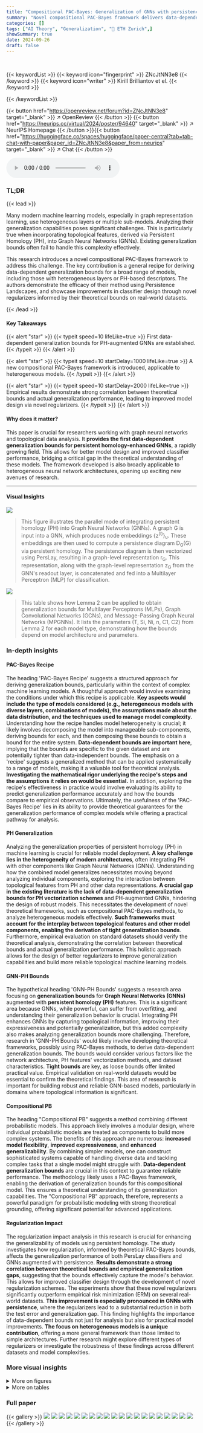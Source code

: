 ```yaml
---
title: "Compositional PAC-Bayes: Generalization of GNNs with persistence and beyond"
summary: "Novel compositional PAC-Bayes framework delivers data-dependent generalization bounds for persistence-enhanced Graph Neural Networks, improving model design and performance."
categories: []
tags: ["AI Theory", "Generalization", "🏢 ETH Zurich",]
showSummary: true
date: 2024-09-26
draft: false
---
```


<br>

{{< keywordList >}}
{{< keyword icon="fingerprint" >}} ZNcJtNN3e8 {{< /keyword >}}
{{< keyword icon="writer" >}} Kirill Brilliantov et el. {{< /keyword >}}
 
{{< /keywordList >}}

{{< button href="https://openreview.net/forum?id=ZNcJtNN3e8" target="_blank" >}}
↗ OpenReview
{{< /button >}}
{{< button href="https://neurips.cc/virtual/2024/poster/94640" target="_blank" >}}
↗ NeurIPS Homepage
{{< /button >}}{{< button href="https://huggingface.co/spaces/huggingface/paper-central?tab=tab-chat-with-paper&paper_id=ZNcJtNN3e8&paper_from=neurips" target="_blank" >}}
↗ Chat
{{< /button >}}



<audio controls>
    <source src="https://ai-paper-reviewer.com/ZNcJtNN3e8/podcast.wav" type="audio/wav">
    Your browser does not support the audio element.
</audio>


### TL;DR


{{< lead >}}

Many modern machine learning models, especially in graph representation learning, use heterogeneous layers or multiple sub-models.  Analyzing their generalization capabilities poses significant challenges.  This is particularly true when incorporating topological features, derived via Persistent Homology (PH), into Graph Neural Networks (GNNs).  Existing generalization bounds often fail to handle this complexity effectively.

This research introduces a novel compositional PAC-Bayes framework to address this challenge.  The key contribution is a general recipe for deriving data-dependent generalization bounds for a broad range of models, including those with heterogeneous layers or PH-based descriptors.  The authors demonstrate the efficacy of their method using Persistence Landscapes, and showcase improvements in classifier design through novel regularizers informed by their theoretical bounds on real-world datasets.

{{< /lead >}}


#### Key Takeaways

{{< alert "star" >}}
{{< typeit speed=10 lifeLike=true >}} First data-dependent generalization bounds for PH-augmented GNNs are established. {{< /typeit >}}
{{< /alert >}}

{{< alert "star" >}}
{{< typeit speed=10 startDelay=1000 lifeLike=true >}} A new compositional PAC-Bayes framework is introduced, applicable to heterogeneous models. {{< /typeit >}}
{{< /alert >}}

{{< alert "star" >}}
{{< typeit speed=10 startDelay=2000 lifeLike=true >}} Empirical results demonstrate strong correlation between theoretical bounds and actual generalization performance, leading to improved model design via novel regularizers. {{< /typeit >}}
{{< /alert >}}

#### Why does it matter?
This paper is crucial for researchers working with graph neural networks and topological data analysis.  It **provides the first data-dependent generalization bounds for persistent homology-enhanced GNNs**, a rapidly growing field. This allows for better model design and improved classifier performance, bridging a critical gap in the theoretical understanding of these models.  The framework developed is also broadly applicable to heterogeneous neural network architectures, opening up exciting new avenues of research.

------
#### Visual Insights



![](https://ai-paper-reviewer.com/ZNcJtNN3e8/figures_2_1.jpg)

> This figure illustrates the parallel mode of integrating persistent homology (PH) into Graph Neural Networks (GNNs).  A graph G is input into a GNN, which produces node embeddings {z<sup>(l)</sup>}<sub>u</sub>. These embeddings are then used to compute a persistence diagram D<sub>G</sub>(G) via persistent homology. The persistence diagram is then vectorized using PersLay, resulting in a graph-level representation r<sub>G</sub>.  This representation, along with the graph-level representation z<sub>G</sub> from the GNN's readout layer, is concatenated and fed into a Multilayer Perceptron (MLP) for classification.





![](https://ai-paper-reviewer.com/ZNcJtNN3e8/tables_1_1.jpg)

> This table shows how Lemma 2 can be applied to obtain generalization bounds for Multilayer Perceptrons (MLPs), Graph Convolutional Networks (GCNs), and Message-Passing Graph Neural Networks (MPGNNs).  It lists the parameters (T, Si, Ni, n, C1, C2) from Lemma 2 for each model type, demonstrating how the bounds depend on model architecture and parameters.





### In-depth insights


#### PAC-Bayes Recipe
The heading 'PAC-Bayes Recipe' suggests a structured approach for deriving generalization bounds, particularly within the context of complex machine learning models.  A thoughtful approach would involve examining the conditions under which this recipe is applicable. **Key aspects would include the type of models considered (e.g., heterogeneous models with diverse layers, combinations of models), the assumptions made about the data distribution, and the techniques used to manage model complexity**.  Understanding how the recipe handles model heterogeneity is crucial; it likely involves decomposing the model into manageable sub-components, deriving bounds for each, and then composing these bounds to obtain a bound for the entire system.  **Data-dependent bounds are important here**, implying that the bounds are specific to the given dataset and are potentially tighter than data-independent bounds. The emphasis on a 'recipe' suggests a generalized method that can be applied systematically to a range of models, making it a valuable tool for theoretical analysis. **Investigating the mathematical rigor underlying the recipe's steps and the assumptions it relies on would be essential.** In addition, exploring the recipe's effectiveness in practice would involve evaluating its ability to predict generalization performance accurately and how the bounds compare to empirical observations.  Ultimately, the usefulness of the 'PAC-Bayes Recipe' lies in its ability to provide theoretical guarantees for the generalization performance of complex models while offering a practical pathway for analysis.

#### PH Generalization
Analyzing the generalization properties of persistent homology (PH) in machine learning is crucial for reliable model deployment.  **A key challenge lies in the heterogeneity of modern architectures**, often integrating PH with other components like Graph Neural Networks (GNNs).  Understanding how the combined model generalizes necessitates moving beyond analyzing individual components, exploring the interaction between topological features from PH and other data representations.  **A crucial gap in the existing literature is the lack of data-dependent generalization bounds for PH vectorization schemes** and PH-augmented GNNs, hindering the design of robust models.  This necessitates the development of novel theoretical frameworks, such as compositional PAC-Bayes methods, to analyze heterogeneous models effectively. **Such frameworks must account for the interplay between topological features and other model components, enabling the derivation of tight generalization bounds**.  Furthermore, empirical evaluation on standard datasets should verify the theoretical analysis, demonstrating the correlation between theoretical bounds and actual generalization performance.  This holistic approach allows for the design of better regularizers to improve generalization capabilities and build more reliable topological machine learning models.

#### GNN-PH Bounds
The hypothetical heading 'GNN-PH Bounds' suggests a research area focusing on **generalization bounds** for **Graph Neural Networks (GNNs)** augmented with **persistent homology (PH)** features.  This is a significant area because GNNs, while powerful, can suffer from overfitting, and understanding their generalization behavior is crucial. Integrating PH enhances GNNs by capturing topological information, improving their expressiveness and potentially generalization, but this added complexity also makes analyzing generalization bounds more challenging.  Therefore, research in 'GNN-PH Bounds' would likely involve developing theoretical frameworks, possibly using PAC-Bayes methods, to derive data-dependent generalization bounds.  The bounds would consider various factors like the network architecture, PH features' vectorization methods, and dataset characteristics.  **Tight bounds** are key, as loose bounds offer limited practical value. Empirical validation on real-world datasets would be essential to confirm the theoretical findings.  This area of research is important for building robust and reliable GNN-based models, particularly in domains where topological information is significant.

#### Compositional PB
The heading "Compositional PB" suggests a method combining different probabilistic models.  This approach likely involves a modular design, where individual probabilistic models are treated as components to build more complex systems.  The benefits of this approach are numerous: **increased model flexibility**, **improved expressiveness**, and **enhanced generalizability**.  By combining simpler models, one can construct sophisticated systems capable of handling diverse data and tackling complex tasks that a single model might struggle with.  **Data-dependent generalization bounds** are crucial in this context to guarantee reliable performance.  The methodology likely uses a PAC-Bayes framework, enabling the derivation of generalization bounds for this compositional model.  This ensures a theoretical understanding of its generalization capabilities. The "Compositional PB" approach, therefore, represents a powerful paradigm for probabilistic modeling with strong theoretical grounding, offering significant potential for advanced applications.

#### Regularization Impact
The regularization impact analysis in this research is crucial for enhancing the generalizability of models using persistent homology.  The study investigates how regularization, informed by theoretical PAC-Bayes bounds, affects the generalization performance of both PersLay classifiers and GNNs augmented with persistence. **Results demonstrate a strong correlation between theoretical bounds and empirical generalization gaps**, suggesting that the bounds effectively capture the model's behavior.  This allows for improved classifier design through the development of novel regularization schemes.  The experiments show that these novel regularizers significantly outperform empirical risk minimization (ERM) on several real-world datasets.  **This improvement is especially pronounced in GNNs with persistence**, where the regularizers lead to a substantial reduction in both the test error and generalization gap.  This finding highlights the importance of data-dependent bounds not just for analysis but also for practical model improvements.  **The focus on heterogeneous models is a unique contribution**, offering a more general framework than those limited to simple architectures.  Further research might explore different types of regularizers or investigate the robustness of these findings across different datasets and model complexities.


### More visual insights

<details>
<summary>More on figures
</summary>


![](https://ai-paper-reviewer.com/ZNcJtNN3e8/figures_7_1.jpg)

> This figure displays the relationship between the spectral norm of the weights in a PersLay classifier and its generalization gap across five different datasets (DHFR, MUTAG, PROTEINS, NCI1, IMDB-BINARY).  The plots show the generalization gap (the difference between generalization error and empirical error) and the spectral norm over training epochs. The strong positive correlation (indicated by the ρ values) suggests that the theoretical bound on the spectral norm effectively captures the generalization performance.


![](https://ai-paper-reviewer.com/ZNcJtNN3e8/figures_7_2.jpg)

> This figure shows the relationship between the width of the PersLay classifier model and its generalization gap (difference between the generalization and empirical errors).  The plot includes empirical generalization gap and the theoretical bound from the paper's analysis for five different datasets: DHFR, MUTAG, PROTEINS, NCI1, and IMDB-BINARY.  Each dataset has its own subplot, displaying how the generalization gap changes as the model width increases.  The high correlation between the empirical results and the theoretical bound suggests the model's generalization capacity is well-predicted by the proposed framework.


![](https://ai-paper-reviewer.com/ZNcJtNN3e8/figures_8_1.jpg)

> This figure displays the empirical generalization gap (difference between the generalization error and empirical error) against the theoretical PAC-Bayes bound on four datasets (NCI1, NCI109, PROTEINS, IMDB-BINARY). Each subplot shows the trend for a specific dataset, where the x-axis represents the training epochs and the y-axis represents the generalization gap and the theoretical bound.  Shaded areas indicate the standard deviation over multiple runs. The correlation coefficient (ρ) between the empirical gap and our theoretical bound is displayed for each dataset, demonstrating a consistently high positive correlation.


![](https://ai-paper-reviewer.com/ZNcJtNN3e8/figures_35_1.jpg)

> This figure compares the empirical generalization gap with the theoretical bound provided by the authors' work for a PersLay classifier. The x-axis represents the width (h) of the model, while the y-axis represents the generalization gap. Each dataset (DHFR, MUTAG, PROTEINS, NCI1, IMDB-BINARY) is shown separately, and for each dataset there are two lines: the empirical generalization gap and the theoretical bound. The shaded area represents the standard deviation of the empirical gap across different random seeds.  High correlation between the empirical gap and theoretical bounds shows that the theoretical bound accurately captures the trend of generalization performance as the model width changes.


![](https://ai-paper-reviewer.com/ZNcJtNN3e8/figures_35_2.jpg)

> This figure displays the relationship between the spectral norm of weights in a PersLay classifier and its generalization gap across five different datasets (DHFR, MUTAG, PROTEINS, NCI1, IMDB-BINARY). For each dataset, the figure shows the generalization gap (the difference between the generalization error and the empirical error) and the spectral norm of the weights plotted against training epochs. The shaded area represents the standard deviation over multiple runs. The high correlation (rho values) between the spectral norm and generalization gap strongly supports the paper's claim that the theoretical bounds based on the spectral norm effectively predict the generalization performance of the model.


</details>




<details>
<summary>More on tables
</summary>


![](https://ai-paper-reviewer.com/ZNcJtNN3e8/tables_4_1.jpg)
> This table shows the application of Lemma 2, a core part of the proposed PAC-Bayes framework, to analyze the generalization performance of various neural network models: MLPs, GCNs, and MPGNNs.  It provides the key parameters and bounds derived from applying the Lemma.  The table summarizes how the theoretical bounds derived from the Lemma 2 correlate with the model's parameters for MLPs, GCNs and MPGNNs, highlighting the application of the framework to heterogeneous models. The table also includes references to relevant prior works.

![](https://ai-paper-reviewer.com/ZNcJtNN3e8/tables_5_1.jpg)
> This table summarizes the application of Lemma 2 (a generalized PAC-Bayes recipe for heterogeneous models) to various neural network architectures, including Multilayer Perceptrons (MLPs), Graph Convolutional Networks (GCNs), and Message-Passing Graph Neural Networks (MPGNNs).  It shows how to derive the parameters (T, Si, Ni, n, C1, C2) required for Lemma 2, based on existing perturbation analyses found in the cited literature for these models. The table highlights the key differences and similarities in the parameter derivations for different architectures, especially noting the handling of Lipschitz constants and spectral norms. 

![](https://ai-paper-reviewer.com/ZNcJtNN3e8/tables_8_1.jpg)
> This table presents a comparison of the performance of PersLay models trained with and without spectral norm regularization.  The accuracy (or AUROC for MOLHIV) is reported for six different datasets, with the results averaged over five independent runs. The table demonstrates that spectral norm regularization generally improves the model's performance.

![](https://ai-paper-reviewer.com/ZNcJtNN3e8/tables_8_2.jpg)
> This table presents the results of an experiment comparing the test classification error and generalization gap of three different graph neural networks (GCN, SAGE, GIN) augmented with persistent homology, using both empirical risk minimization (ERM) and a spectral norm regularization method.  The spectral norm regularization, informed by the theoretical bounds derived in the paper, shows improvements in both test error and generalization gap across multiple datasets.

![](https://ai-paper-reviewer.com/ZNcJtNN3e8/tables_13_1.jpg)
> This table summarizes the application of Lemma 2 (a general recipe for obtaining PAC-Bayes bounds for heterogeneous models) to specific neural network architectures: MLPs, GCNs, and MPGNNs.  It provides the key parameters (T, Si, Ni, n) required for calculating the generalization bounds for each model based on the conditions described in Lemma 2. The table also references relevant previous work that supports the analysis.

![](https://ai-paper-reviewer.com/ZNcJtNN3e8/tables_34_1.jpg)
> This table presents the application of Lemma 2 (a generalized PAC-Bayes framework) to analyze the generalization of Multilayer Perceptrons (MLPs) and Graph Neural Networks (GNNs).  It shows how to derive generalization bounds for these models by defining specific parameters (T, Si, Ni, n, C1, C2) within the Lemma 2 framework. The table also compares the results with prior works ([40], [33]) highlighting that the new approach provides generalization bounds even for models with non-homogeneous layers and different activation functions.

![](https://ai-paper-reviewer.com/ZNcJtNN3e8/tables_34_2.jpg)
> This table shows how Lemma 2, a general recipe for obtaining PAC-Bayes bounds for heterogeneous models, is applied to specific neural network architectures (MLPs, GCNs, and MPGNNs). It summarizes the parameters (T, Si, Ni) required for each model type to satisfy the conditions of Lemma 2, enabling the derivation of generalization bounds. The table also highlights differences in the required parameters based on the activation function and the type of GNN architecture used.

</details>




### Full paper

{{< gallery >}}
<img src="https://ai-paper-reviewer.com/ZNcJtNN3e8/1.png" class="grid-w50 md:grid-w33 xl:grid-w25" />
<img src="https://ai-paper-reviewer.com/ZNcJtNN3e8/2.png" class="grid-w50 md:grid-w33 xl:grid-w25" />
<img src="https://ai-paper-reviewer.com/ZNcJtNN3e8/3.png" class="grid-w50 md:grid-w33 xl:grid-w25" />
<img src="https://ai-paper-reviewer.com/ZNcJtNN3e8/4.png" class="grid-w50 md:grid-w33 xl:grid-w25" />
<img src="https://ai-paper-reviewer.com/ZNcJtNN3e8/5.png" class="grid-w50 md:grid-w33 xl:grid-w25" />
<img src="https://ai-paper-reviewer.com/ZNcJtNN3e8/6.png" class="grid-w50 md:grid-w33 xl:grid-w25" />
<img src="https://ai-paper-reviewer.com/ZNcJtNN3e8/7.png" class="grid-w50 md:grid-w33 xl:grid-w25" />
<img src="https://ai-paper-reviewer.com/ZNcJtNN3e8/8.png" class="grid-w50 md:grid-w33 xl:grid-w25" />
<img src="https://ai-paper-reviewer.com/ZNcJtNN3e8/9.png" class="grid-w50 md:grid-w33 xl:grid-w25" />
<img src="https://ai-paper-reviewer.com/ZNcJtNN3e8/10.png" class="grid-w50 md:grid-w33 xl:grid-w25" />
<img src="https://ai-paper-reviewer.com/ZNcJtNN3e8/11.png" class="grid-w50 md:grid-w33 xl:grid-w25" />
<img src="https://ai-paper-reviewer.com/ZNcJtNN3e8/12.png" class="grid-w50 md:grid-w33 xl:grid-w25" />
<img src="https://ai-paper-reviewer.com/ZNcJtNN3e8/13.png" class="grid-w50 md:grid-w33 xl:grid-w25" />
<img src="https://ai-paper-reviewer.com/ZNcJtNN3e8/14.png" class="grid-w50 md:grid-w33 xl:grid-w25" />
<img src="https://ai-paper-reviewer.com/ZNcJtNN3e8/15.png" class="grid-w50 md:grid-w33 xl:grid-w25" />
<img src="https://ai-paper-reviewer.com/ZNcJtNN3e8/16.png" class="grid-w50 md:grid-w33 xl:grid-w25" />
<img src="https://ai-paper-reviewer.com/ZNcJtNN3e8/17.png" class="grid-w50 md:grid-w33 xl:grid-w25" />
<img src="https://ai-paper-reviewer.com/ZNcJtNN3e8/18.png" class="grid-w50 md:grid-w33 xl:grid-w25" />
<img src="https://ai-paper-reviewer.com/ZNcJtNN3e8/19.png" class="grid-w50 md:grid-w33 xl:grid-w25" />
<img src="https://ai-paper-reviewer.com/ZNcJtNN3e8/20.png" class="grid-w50 md:grid-w33 xl:grid-w25" />
{{< /gallery >}}
